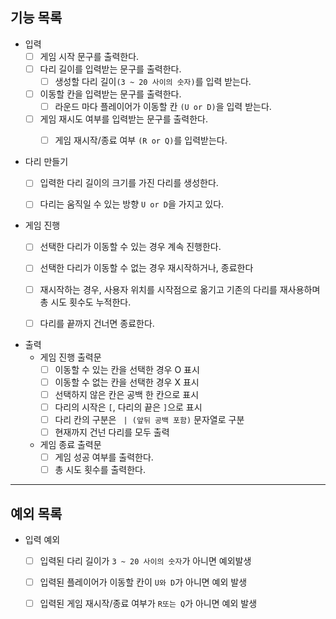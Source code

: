 ## 기능 목록
* 입력
    * [ ] 게임 시작 문구를 출력한다.
    * [ ] 다리 길이를 입력받는 문구를 출력한다.
        * [ ] 생성할 다리 길이`(3 ~ 20 사이의 숫자)`를 입력 받는다. 
    * [ ] 이동할 칸을 입력받는 문구를 출력한다.
        * [ ] 라운드 마다 플레이어가 이동할 칸 `(U or D)`을 입력 받는다.
    * [ ] 게임 재시도 여부를 입력받는 문구를 출력한다.
        * [ ] 게임 재시작/종료 여부 `(R or Q)`를 입력받는다.


* 다리 만들기
    * [ ] 입력한 다리 길이의 크기를 가진 다리를 생성한다.
    * [ ] 다리는 움직일 수 있는 방향 `U or D`을 가지고 있다.


* 게임 진행
    * [ ] 선택한 다리가 이동할 수 있는 경우 계속 진행한다.
    * [ ] 선택한 다리가 이동할 수 없는 경우 재시작하거나, 종료한다
    * [ ] 재시작하는 경우, 사용자 위치를 시작점으로 옮기고 기존의 다리를 재사용하며 총 시도 횟수도 누적한다.
    * [ ] 다리를 끝까지 건너면 종료한다.


* 출력
    * 게임 진행 출력문
        * [ ] 이동할 수 있는 칸을 선택한 경우 O 표시
        * [ ] 이동할 수 없는 칸을 선택한 경우 X 표시
        * [ ] 선택하지 않은 칸은 공백 한 칸으로 표시
        * [ ] 다리의 시작은 `[`, 다리의 끝은 `]`으로 표시
        * [ ] 다리 칸의 구분은 ` | (앞뒤 공백 포함)` 문자열로 구분
        * [ ] 현재까지 건넌 다리를 모두 출력

    * 게임 종료 출력문
        * [ ] 게임 성공 여부를 출력한다.
        * [ ] 총 시도 횟수를 출력한다.

---
## 예외 목록
* 입력 예외
    * [ ] 입력된 다리 길이가 `3 ~ 20 사이의 숫자`가 아니면 예외발생
    * [ ] 입력된 플레이어가 이동할 칸이 `U와 D`가 아니면 예외 발생
    * [ ] 입력된 게임 재시작/종료 여부가 `R또는 Q`가 아니면 예외 발생
    



















